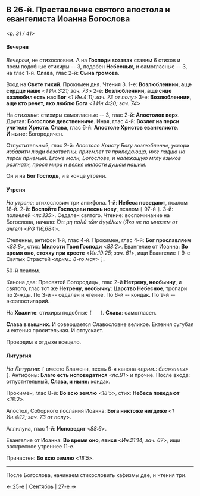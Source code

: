 
## В 26-й. Преставление святого апостола и евангелиста Иоанна Богослова

<*p. 31 / 41*>

#### Вечерня

*Вечером*, не стихословим. А на **Господи воззвах** ставим 6 стихов и поем подобные стихиры -- 3,
подобен **Небесных**, и самогласные -- 3, на глас 1-й. **Слава**, глас 2-й: **Сына громова**.

Вход на **Свете тихий**. Прокимен дня. Чтения 3. 
1-е: **Возлюбленнии, аще сердце наше** <*1 Ин.3:21; зач. 73*> 
2-е: **Возлюбленнии, аще сице возлюбил есть нас Бог** <*1 Ин.4:11; зач. 73 от полу*>
3-e: **Возлюбленнии, аще кто речет, яко люблю Бога** <*1 Ин.4:20; зач. 74*>

На *стиховне*: стихиры самогласные -- 3, глас 2-й: **Апостолов верх**. Другая: **Богослове девственниче**. 
Иная, глас 4-й: **Возлег на перси учителя Христа**. **Слава**, глас 6-й: **Апостоле Христов евангелисте**.  
**И ныне:** Богородичен. 

Отпустительный, глас 2-й: *Апостоле Христу Богу возлюбленне, ускори избавити люди безответны: приемлет 
тя припадающа, иже падша на перси приемый. Егоже моли, Богослове, и належащую мглу языков разгнати, 
прося мира и велия милости душам нашим*.

Он и на **Бог Господь**, и в конце утрени.

#### Утреня

*На утрене*: стихословим три антифона. 
1-й: **Небеса поведают**, псалом 18-й. 
2-й: **Воспойте Господеви песнь нову**, псалом `[` 97-й `]`. 
3-й: полиелей <*пс.135*>. 
Седален святого. 
Чтение: воспоминание на Богослова, начало: *̔́Οτι μὴ πολὺ τῶν ἀγγέλων* (*Яко не по мнозем от ангел*) 
<*PG 116,684*>. 

Степенны, антифон 1-й, глас 4-й. 
Прокимен, глас 4-й: **Бог прославляем** <*88:8*>, стих: **Милости Твоя Господи** <*88:2*>. 
Евангелие от Иоанна: **Во время оно, стояху при кресте** <*Ин.19:25; зач. 61*>, ищи 
Евангелие `[` 9-е Святых Страстей <*прим.: 8-го мая*> `]`. 

50-й псалом. 

Канона два: Пресвятой Богородицы, глас 2-й **Нетрену, необычну**, и святого, глас тот же 
**Нетрену, необычну**: **Царство Небесное**, тропари по 2-жды. 
По 3-й -- седален и чтение. 
По 6-й -- кондак. 
По 9-й -- эксапостиларий. 

На **Хвалите**: стихиры подобные `[   ]`. **Слава**: самогласен.

**Слава в вышних**. И совершается Славословие великое. Ектения сугубая и ектения просительная. 
И отпускает.

Проводим в отдыхе всецело.

#### Литургия

*На Литургии*: `[` вместо Блаженн, песнь 6-я канона <*прим.: блаженны*> `]`. 
Антифоны: **Благо есть исповедатися** <*пс.91*> и прочие. 
После входа: отпустительный, **Слава, и ныне:** кондак. 
 
Прокимен, глас 8-й: **Во всю землю** <*18:5*>, стих: **Небеса поведают** <*18:2*>. 

Апостол, Соборного послания Иоанна: **Бога никтоже нигдеже** <*1 Ин.4:12; зач. 73 от полу*>. 

Аллилуиа, глас 1-й: **Исповедят** <*88:6*>. 

Евангелие от Иоанна: **Во время оно, явися** <*Ин.21:14; зач. 67*>, ищи воскресное утреннее 11-е. 

Причастен: **Во всю землю** <*18:5*>.

---

После Богослова, начинаем стихословить кафизмы две, и чтения три.

[← 25-е](09_25_MES.ru.md) | [Сентябрь](README.md#26-й) | [27-е →](09_27_MES.ru.md) 
